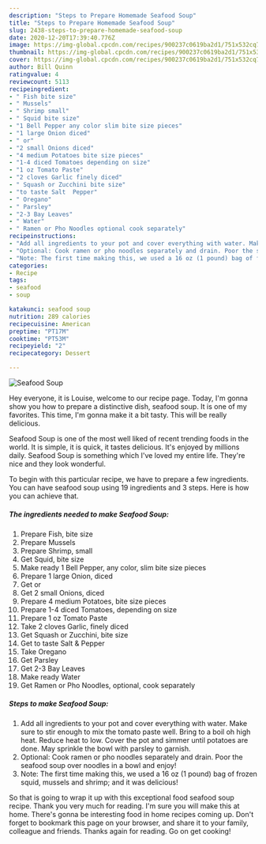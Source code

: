 ```yaml
---
description: "Steps to Prepare Homemade Seafood Soup"
title: "Steps to Prepare Homemade Seafood Soup"
slug: 2438-steps-to-prepare-homemade-seafood-soup
date: 2020-12-20T17:39:40.776Z
image: https://img-global.cpcdn.com/recipes/900237c0619ba2d1/751x532cq70/seafood-soup-recipe-main-photo.jpg
thumbnail: https://img-global.cpcdn.com/recipes/900237c0619ba2d1/751x532cq70/seafood-soup-recipe-main-photo.jpg
cover: https://img-global.cpcdn.com/recipes/900237c0619ba2d1/751x532cq70/seafood-soup-recipe-main-photo.jpg
author: Bill Quinn
ratingvalue: 4
reviewcount: 5113
recipeingredient:
- " Fish bite size"
- " Mussels"
- " Shrimp small"
- " Squid bite size"
- "1 Bell Pepper any color slim bite size pieces"
- "1 large Onion diced"
- " or"
- "2 small Onions diced"
- "4 medium Potatoes bite size pieces"
- "1-4 diced Tomatoes depending on size"
- "1 oz Tomato Paste"
- "2 cloves Garlic finely diced"
- " Squash or Zucchini bite size"
- "to taste Salt  Pepper"
- " Oregano"
- " Parsley"
- "2-3 Bay Leaves"
- " Water"
- " Ramen or Pho Noodles optional cook separately"
recipeinstructions:
- "Add all ingredients to your pot and cover everything with water. Make sure to stir enough to mix the tomato paste well. Bring to a boil oh high heat. Reduce heat to low. Cover the pot and simmer until potatoes are done. May sprinkle the bowl with parsley to garnish."
- "Optional: Cook ramen or pho noodles separately and drain. Poor the seafood soup over noodles in a bowl and enjoy!"
- "Note: The first time making this, we used a 16 oz (1 pound) bag of frozen squid, mussels and shrimp; and it was delicious!"
categories:
- Recipe
tags:
- seafood
- soup

katakunci: seafood soup 
nutrition: 289 calories
recipecuisine: American
preptime: "PT17M"
cooktime: "PT53M"
recipeyield: "2"
recipecategory: Dessert

---
```



![Seafood Soup](https://img-global.cpcdn.com/recipes/900237c0619ba2d1/751x532cq70/seafood-soup-recipe-main-photo.jpg)

Hey everyone, it is Louise, welcome to our recipe page. Today, I'm gonna show you how to prepare a distinctive dish, seafood soup. It is one of my favorites. This time, I'm gonna make it a bit tasty. This will be really delicious.

Seafood Soup is one of the most well liked of recent trending foods in the world. It is simple, it is quick, it tastes delicious. It's enjoyed by millions daily. Seafood Soup is something which I've loved my entire life. They're nice and they look wonderful.




To begin with this particular recipe, we have to prepare a few ingredients. You can have seafood soup using 19 ingredients and 3 steps. Here is how you can achieve that.

<!--inarticleads1-->

##### The ingredients needed to make Seafood Soup:

1. Prepare  Fish, bite size
1. Prepare  Mussels
1. Prepare  Shrimp, small
1. Get  Squid, bite size
1. Make ready 1 Bell Pepper, any color, slim bite size pieces
1. Prepare 1 large Onion, diced
1. Get  or
1. Get 2 small Onions, diced
1. Prepare 4 medium Potatoes, bite size pieces
1. Prepare 1-4 diced Tomatoes, depending on size
1. Prepare 1 oz Tomato Paste
1. Take 2 cloves Garlic, finely diced
1. Get  Squash or Zucchini, bite size
1. Get to taste Salt &amp; Pepper
1. Take  Oregano
1. Get  Parsley
1. Get 2-3 Bay Leaves
1. Make ready  Water
1. Get  Ramen or Pho Noodles, optional, cook separately




<!--inarticleads2-->

##### Steps to make Seafood Soup:

1. Add all ingredients to your pot and cover everything with water. Make sure to stir enough to mix the tomato paste well. Bring to a boil oh high heat. Reduce heat to low. Cover the pot and simmer until potatoes are done. May sprinkle the bowl with parsley to garnish.
1. Optional: Cook ramen or pho noodles separately and drain. Poor the seafood soup over noodles in a bowl and enjoy!
1. Note: The first time making this, we used a 16 oz (1 pound) bag of frozen squid, mussels and shrimp; and it was delicious!




So that is going to wrap it up with this exceptional food seafood soup recipe. Thank you very much for reading. I'm sure you will make this at home. There's gonna be interesting food in home recipes coming up. Don't forget to bookmark this page on your browser, and share it to your family, colleague and friends. Thanks again for reading. Go on get cooking!

